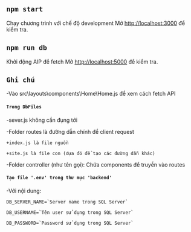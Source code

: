 ## `npm start`

Chạy chương trình với chế độ development
Mở [http://localhost:3000](http://localhost:3000) để kiểm tra.

## `npm run db`

Khởi động AIP để fetch
Mở [http://localhost:5000](http://localhost:5000) để kiểm tra.

## `Ghi chú`

-Vào src\layouts\components\Home\Home.js để xem cách fetch API

#### `Trong DbFiles`

-sever.js không cần đụng tới

-Folder routes là đường dẫn chính để client request

    +index.js là file nguồn

    +site.js là file con (dựa đó để tạo các đường dẫn khác)

-Folder controller (như tên gọi): Chứa components để truyền vào routes

#### `Tạo file '.env' trong thư mục 'backend'`

-Với nội dung:

    DB_SERVER_NAME=`Server name trong SQL Server`

    DB_USERNAME=`Tên user sử dụng trong SQL Server`

    DB_PASSWORD=`Password sử dụng trong SQL Server`